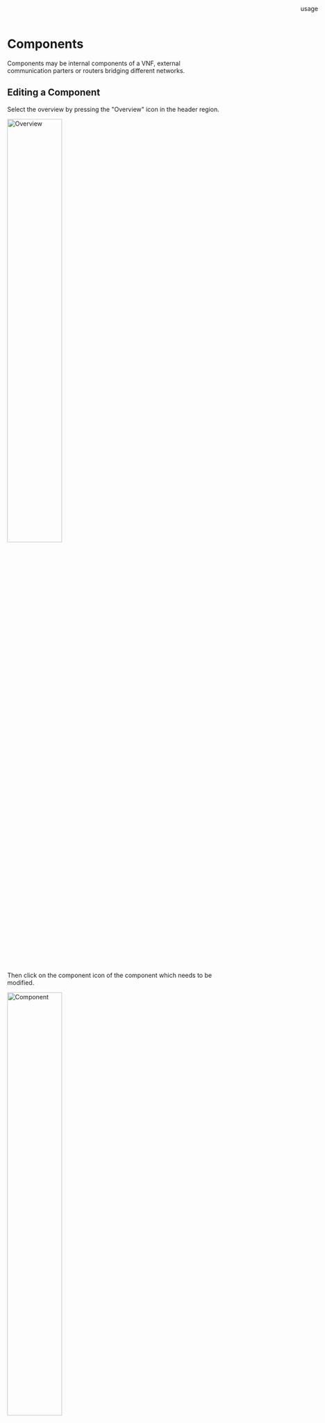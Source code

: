 Components
==========

Components may be internal components of a VNF, external communication parters or routers bridging different networks.

Editing a Component
-------------------

Select the overview by pressing the "Overview" icon in the header region.

<img src="images/overview.png" alt="Overview" width="50%"/>

Then click on the component icon of the component which needs to be modified.

<img src="images/component.png" alt="Component" width="50%"/>

The web-form for the component will be presented in the details region and will allow to:

* modify the name,
* specify the placement/type of the component (management/external/internal/other/router),
* specify the flavor of the component (if management,external or internal),
* specify the image of the component (if management,external or internal),
* specify the minimum size of instances for the component (if management,external or internal),
* specify the default size of instances for the component (if management,external or internal),
* specify the maximum size of instances for the component (if management,external or internal),
* specify volumes for the component:
  * name,
  * size in gigabytes,
  * storage type (either external or internal) and
  * additional attributes as a string,
* specify the ports for the component:
  * network,
  * special interface attributes (e.g. fixed IP addresses or allowed address pairs),
* specify the exposed service interfaces:
  * name of the service,
  * network interface via which the service is exposed,
  * protocol (tcp, udp, icmp, sctp, any, none) and
  * port-range (e.g. 22 for ssh or 8080-8081 for a port range),
* specify dependencies to other services:
  * name of the component,
  * name of the service which the component exposes,
  * network via which the service is consumed and
* specify user data as a list of strings.   

Specifying fixed IP addresses and/or allowed address pairs for a network interface requires adding

```
fixed: [IP-Address or IP-Address-Range];
```

and/or

```
allowed: [IP-Address or IP-Address-Range];
```

to the attribute of the interface.

Deleting an Existing Component
------------------------------

Select the overview by pressing the "Overview" icon in the header region.

Then press on the "Components" tab of the selector region.

Remove the component by pressing the "-" sign located to the right of the name of the specific component.

(Be aware that this might lead to inconsistencies in the model if any other components have previously referred to this component.)

-----

<div style="z-index:100; position: fixed; top: 16px; right: 16px;"><a style="text-decoration: none;" href="index.html?usage.md">usage</a></div>
